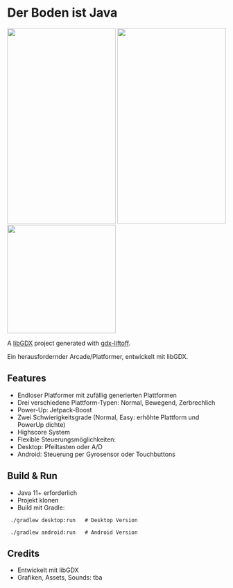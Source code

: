 # Der Boden ist Java
<img height="450" src="https://github.com/baconeGGs34/DBIJ/blob/main/assets/images/Screenshot%20Gameplay.png" width="250"/>
<img height="450" src="https://github.com/baconeGGs34/DBIJ/blob/main/assets/images/Screenshot%20Menu.png" width="250"/><br>
<img height="250" src="https://github.com/baconeGGs34/DBIJ/blob/main/assets/images/IntroImage.jpg" width="250"/>

A [libGDX](https://libgdx.com/) project generated with [gdx-liftoff](https://github.com/libgdx/gdx-liftoff).

Ein herausfordernder Arcade/Platformer, entwickelt mit libGDX.



## Features

- Endloser Platformer mit zufällig generierten Plattformen
- Drei verschiedene Plattform-Typen: Normal, Bewegend, Zerbrechlich
- Power-Up: Jetpack-Boost
- Zwei Schwierigkeitsgrade (Normal, Easy: erhöhte Plattform und PowerUp dichte)
- Highscore System
- Flexible Steuerungsmöglichkeiten:
- Desktop: Pfeiltasten oder A/D
- Android: Steuerung per Gyrosensor oder Touchbuttons

##  Build & Run

- Java 11+ erforderlich
- Projekt klonen
- Build mit Gradle:

` ./gradlew desktop:run   # Desktop Version`

` ./gradlew android:run   # Android Version`

## Credits

- Entwickelt mit libGDX
- Grafiken, Assets, Sounds: tba
